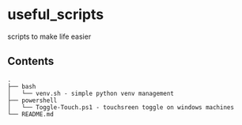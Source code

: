 # useful_scripts

scripts to make life easier

## Contents

```ascii
.
├── bash
│   └── venv.sh - simple python venv management
├── powershell
│   └── Toggle-Touch.ps1 - touchsreen toggle on windows machines
└── README.md
```
